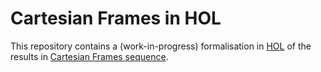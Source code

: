 # Cartesian Frames in HOL

This repository contains a (work-in-progress) formalisation in
[HOL](https://hol-theorem-prover.org) of the results in [Cartesian Frames sequence](https://www.alignmentforum.org/s/2A7rrZ4ySx6R8mfoT).
